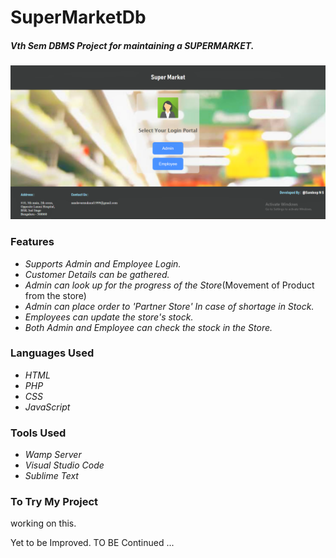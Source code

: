 # SuperMarketDb
##### Vth Sem DBMS Project for maintaining a SUPERMARKET.

![Alt text](Back1.png?raw=true "Title")

### Features 
- *Supports Admin and Employee Login.*
- *Customer Details can be gathered.*
- *Admin can look up for the progress of the Store*(Movement of Product from the store)
- *Admin can place order to 'Partner Store' In case of shortage in Stock.*
- *Employees can update the store's stock.*
- *Both Admin and Employee can check the stock in the Store.*

### Languages Used 
- *HTML*
- *PHP*
- *CSS*
- *JavaScript*

### Tools Used 
- *Wamp Server*
- *Visual Studio Code*
- *Sublime Text*

### To Try My Project 
working on this.



Yet to be Improved.
TO BE Continued ...
